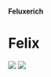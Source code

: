 #### Feluxerich
# Felix

<img src="https://github-readme-stats.vercel.app/api?username=Feluxerich&hide=prs,contributed_to&count_private=true&include_all_commits=true&show_icons=false&theme=synthwave">
<img src="https://github-readme-stats.vercel.app/api/top-langs?username=Feluxerich&layout=compact&count_private=true&theme=synthwave">
